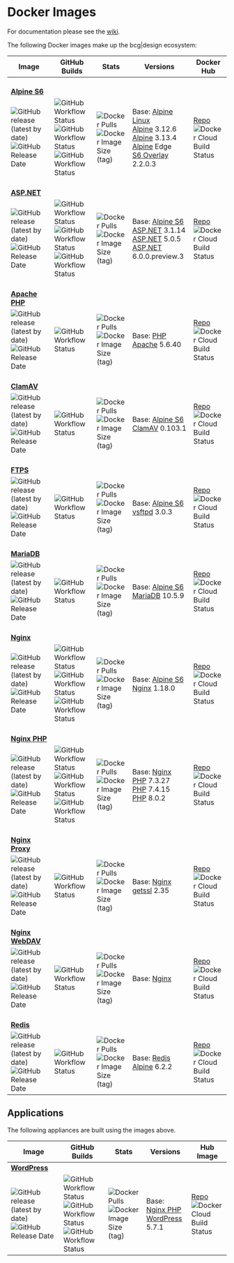 # Docker Images

For documentation please see the [wiki](https://github.com/bencgreen/docker/wiki).

The following Docker images make up the bcg|design ecosystem:

| Image                                                                                                                                                                                                                     | GitHub Builds                                                                                                                                                                                                                                                                                                                                                                                                                      | Stats                                                                                                                                                                                                     | Versions                                                                                                                                                                                                                                                                           | Docker Hub                                                                                                                                                              |
| ------------------------------------------------------------------------------------------------------------------------------------------------------------------------------------------------------------------------- | ---------------------------------------------------------------------------------------------------------------------------------------------------------------------------------------------------------------------------------------------------------------------------------------------------------------------------------------------------------------------------------------------------------------------------------- | --------------------------------------------------------------------------------------------------------------------------------------------------------------------------------------------------------- | ---------------------------------------------------------------------------------------------------------------------------------------------------------------------------------------------------------------------------------------------------------------------------------- | ----------------------------------------------------------------------------------------------------------------------------------------------------------------------- |
| <br/>[**Alpine S6**](https://github.com/bencgreen/docker-alpine-s6)
| ![GitHub release (latest by date)](https://img.shields.io/github/v/release/bencgreen/docker-alpine-s6)<br/>![GitHub Release Date](https://img.shields.io/github/release-date/bencgreen/docker-alpine-s6?label=when)       | ![GitHub Workflow Status](https://img.shields.io/github/workflow/status/bencgreen/docker-alpine-s6/dev-alpine3_12?label=alpine+3.12&logo=alpine)<br/>![GitHub Workflow Status](https://img.shields.io/github/workflow/status/bencgreen/docker-alpine-s6/dev-alpine3_13?label=alpine+3.13)<br/>![GitHub Workflow Status](https://img.shields.io/github/workflow/status/bencgreen/docker-alpine-s6/dev-alpineedge?label=alpine+edge) | ![Docker Pulls](https://img.shields.io/docker/pulls/bcgdesign/alpine-s6?label=pulls)<br/>![Docker Image Size (tag)](https://img.shields.io/docker/image-size/bcgdesign/alpine-s6/latest?label=size)       | Base: [Alpine Linux](https://github.com/alpinelinux/docker-alpine)<br/>[Alpine](https://alpinelinux.org/) 3.12.6<br/>[Alpine](https://alpinelinux.org/) 3.13.4<br/>[Alpine](https://alpinelinux.org/) Edge<br/>[S6 Overlay](https://github.com/just-containers/s6-overlay) 2.2.0.3 | [Repo](https://hub.docker.com/r/bcgdesign/alpine-s6)<br/>![Docker Cloud Build Status](https://img.shields.io/docker/cloud/build/bcgdesign/alpine-s6?label=docker)       |
| <br/>[**ASP.NET**](https://github.com/bencgreen/docker-aspnet)
| ![GitHub release (latest by date)](https://img.shields.io/github/v/release/bencgreen/docker-aspnet)<br/>![GitHub Release Date](https://img.shields.io/github/release-date/bencgreen/docker-aspnet?label=when)             | ![GitHub Workflow Status](https://img.shields.io/github/workflow/status/bencgreen/docker-aspnet/dev-3_1?label=.NET+Core+3.1)<br/>![GitHub Workflow Status](https://img.shields.io/github/workflow/status/bencgreen/docker-aspnet/dev-5_0?label=.NET+Core+5.0)<br/>![GitHub Workflow Status](https://img.shields.io/github/workflow/status/bencgreen/docker-aspnet/dev-6_0?label=.NET+6.0)                                          | ![Docker Pulls](https://img.shields.io/docker/pulls/bcgdesign/aspnet?label=pulls)<br/>![Docker Image Size (tag)](https://img.shields.io/docker/image-size/bcgdesign/aspnet/latest?label=size)             | Base: [Alpine S6](https://github.com/bencgreen/docker-alpine-s6)<br/>[ASP.NET](https://dotnet.microsoft.com/apps/aspnet) 3.1.14<br/>[ASP.NET](https://dotnet.microsoft.com/apps/aspnet) 5.0.5<br/>[ASP.NET](https://dotnet.microsoft.com/apps/aspnet) 6.0.0.preview.3              | [Repo](https://hub.docker.com/r/bcgdesign/aspnet)<br/>![Docker Cloud Build Status](https://img.shields.io/docker/cloud/build/bcgdesign/aspnet?label=docker)             |
| <br/>[**Apache PHP**](https://github.com/bencgreen/docker-apache-php)
| ![GitHub release (latest by date)](https://img.shields.io/github/v/release/bencgreen/docker-apache-php)<br/>![GitHub Release Date](https://img.shields.io/github/release-date/bencgreen/docker-apache-php?label=when)     | ![GitHub Workflow Status](https://img.shields.io/github/workflow/status/bencgreen/docker-apache-php/dev-5_6?label=PHP+5.6)                                                                                                                                                                                                                                                                                                         | ![Docker Pulls](https://img.shields.io/docker/pulls/bcgdesign/apache-php?label=pulls)<br/>![Docker Image Size (tag)](https://img.shields.io/docker/image-size/bcgdesign/apache-php/latest?label=size)     | Base: [PHP Apache](https://github.com/docker-library/php) 5.6.40                                                                                                                                                                                                                   | [Repo](https://hub.docker.com/r/bcgdesign/apache-php)<br/>![Docker Cloud Build Status](https://img.shields.io/docker/cloud/build/bcgdesign/apache-php?label=docker)     |
| <br/>[**ClamAV**](https://github.com/bencgreen/docker-clamav)
| ![GitHub release (latest by date)](https://img.shields.io/github/v/release/bencgreen/docker-clamav)<br/>![GitHub Release Date](https://img.shields.io/github/release-date/bencgreen/docker-clamav?label=when)             | ![GitHub Workflow Status](https://img.shields.io/github/workflow/status/bencgreen/docker-clamav/dev)                                                                                                                                                                                                                                                                                                                               | ![Docker Pulls](https://img.shields.io/docker/pulls/bcgdesign/clamav?label=pulls)<br/>![Docker Image Size (tag)](https://img.shields.io/docker/image-size/bcgdesign/clamav/latest?label=size)             | Base: [Alpine S6](https://github.com/bencgreen/docker-alpine-s6)<br/>[ClamAV](https://www.clamav.net) 0.103.1                                                                                                                                                                      | [Repo](https://hub.docker.com/r/bcgdesign/clamav)<br/>![Docker Cloud Build Status](https://img.shields.io/docker/cloud/build/bcgdesign/clamav?label=docker)             |
| <br/>[**FTPS**](https://github.com/bencgreen/docker-ftps)
| ![GitHub release (latest by date)](https://img.shields.io/github/v/release/bencgreen/docker-ftps)<br/>![GitHub Release Date](https://img.shields.io/github/release-date/bencgreen/docker-ftps?label=when)                 | ![GitHub Workflow Status](https://img.shields.io/github/workflow/status/bencgreen/docker-ftps/dev)                                                                                                                                                                                                                                                                                                                                 | ![Docker Pulls](https://img.shields.io/docker/pulls/bcgdesign/ftps?label=pulls)<br/>![Docker Image Size (tag)](https://img.shields.io/docker/image-size/bcgdesign/ftps/latest?label=size)                 | Base: [Alpine S6](https://github.com/bencgreen/docker-alpine-s6)<br/>[vsftpd](https://security.appspot.com/vsftpd.html) 3.0.3                                                                                                                                                      | [Repo](https://hub.docker.com/r/bcgdesign/ftps)<br/>![Docker Cloud Build Status](https://img.shields.io/docker/cloud/build/bcgdesign/ftps?label=docker)                 |
| <br/>[**MariaDB**](https://github.com/bencgreen/docker-mariadb)
| ![GitHub release (latest by date)](https://img.shields.io/github/v/release/bencgreen/docker-mariadb)<br/>![GitHub Release Date](https://img.shields.io/github/release-date/bencgreen/docker-mariadb?label=when)           | ![GitHub Workflow Status](https://img.shields.io/github/workflow/status/bencgreen/docker-mariadb/dev)                                                                                                                                                                                                                                                                                                                              | ![Docker Pulls](https://img.shields.io/docker/pulls/bcgdesign/mariadb?label=pulls)<br/>![Docker Image Size (tag)](https://img.shields.io/docker/image-size/bcgdesign/mariadb/latest?label=size)           | Base: [Alpine S6](https://github.com/bencgreen/docker-alpine-s6)<br/>[MariaDB](https://mariadb.org) 10.5.9                                                                                                                                                                         | [Repo](https://hub.docker.com/r/bcgdesign/mariadb)<br/>![Docker Cloud Build Status](https://img.shields.io/docker/cloud/build/bcgdesign/mariadb?label=docker)           |
| <br/>[**Nginx**](https://github.com/bencgreen/docker-nginx)
| ![GitHub release (latest by date)](https://img.shields.io/github/v/release/bencgreen/docker-nginx)<br/>![GitHub Release Date](https://img.shields.io/github/release-date/bencgreen/docker-nginx?label=when)               | ![GitHub Workflow Status](https://img.shields.io/github/workflow/status/bencgreen/docker-nginx/dev-alpine3_12?label=alpine+3.12)<br/>![GitHub Workflow Status](https://img.shields.io/github/workflow/status/bencgreen/docker-nginx/dev-alpine3_13?label=alpine+3.13)<br/>![GitHub Workflow Status](https://img.shields.io/github/workflow/status/bencgreen/docker-nginx/dev-alpineedge?label=alpine+edge)                         | ![Docker Pulls](https://img.shields.io/docker/pulls/bcgdesign/nginx?label=pulls)<br/>![Docker Image Size (tag)](https://img.shields.io/docker/image-size/bcgdesign/nginx/latest?label=size)               | Base: [Alpine S6](https://github.com/bencgreen/docker-alpine-s6)<br/>[Nginx](https://nginx.org/en/) 1.18.0                                                                                                                                                                         | [Repo](https://hub.docker.com/r/bcgdesign/nginx)<br/>![Docker Cloud Build Status](https://img.shields.io/docker/cloud/build/bcgdesign/nginx?label=docker)               |
| <br/>[**Nginx PHP**](https://github.com/bencgreen/docker-nginx-php)
| ![GitHub release (latest by date)](https://img.shields.io/github/v/release/bencgreen/docker-nginx-php)<br/>![GitHub Release Date](https://img.shields.io/github/release-date/bencgreen/docker-nginx-php?label=when)       | ![GitHub Workflow Status](https://img.shields.io/github/workflow/status/bencgreen/docker-nginx-php/dev-7_3?label=PHP+7.3)<br/>![GitHub Workflow Status](https://img.shields.io/github/workflow/status/bencgreen/docker-nginx-php/dev-7_4?label=PHP+7.4)<br/>![GitHub Workflow Status](https://img.shields.io/github/workflow/status/bencgreen/docker-nginx-php/dev-8_0?label=PHP+8.0)                                              | ![Docker Pulls](https://img.shields.io/docker/pulls/bcgdesign/nginx-php?label=pulls)<br/>![Docker Image Size (tag)](https://img.shields.io/docker/image-size/bcgdesign/nginx-php/latest?label=size)       | Base: [Nginx](https://github.com/bencgreen/docker-nginx)<br/>[PHP](https://php.net) 7.3.27<br/>[PHP](https://php.net) 7.4.15<br/>[PHP](https://php.net) 8.0.2                                                                                                                      | [Repo](https://hub.docker.com/r/bcgdesign/nginx-php)<br/>![Docker Cloud Build Status](https://img.shields.io/docker/cloud/build/bcgdesign/nginx-php?label=docker)       |
| <br/>[**Nginx Proxy**](https://github.com/bencgreen/docker-nginx-proxy)
| ![GitHub release (latest by date)](https://img.shields.io/github/v/release/bencgreen/docker-nginx-proxy)<br/>![GitHub Release Date](https://img.shields.io/github/release-date/bencgreen/docker-nginx-proxy?label=when)   | ![GitHub Workflow Status](https://img.shields.io/github/workflow/status/bencgreen/docker-nginx-proxy/dev)                                                                                                                                                                                                                                                                                                                          | ![Docker Pulls](https://img.shields.io/docker/pulls/bcgdesign/nginx-proxy?label=pulls)<br/>![Docker Image Size (tag)](https://img.shields.io/docker/image-size/bcgdesign/nginx-proxy/latest?label=size)   | Base: [Nginx](https://github.com/bencgreen/docker-nginx)<br/>[getssl](https://github.com/srvrco/getssl) 2.35                                                                                                                                                                       | [Repo](https://hub.docker.com/r/bcgdesign/nginx-proxy)<br/>![Docker Cloud Build Status](https://img.shields.io/docker/cloud/build/bcgdesign/nginx-proxy?label=docker)   |
| <br/>[**Nginx WebDAV**](https://github.com/bencgreen/docker-nginx-webdav)
| ![GitHub release (latest by date)](https://img.shields.io/github/v/release/bencgreen/docker-nginx-webdav)<br/>![GitHub Release Date](https://img.shields.io/github/release-date/bencgreen/docker-nginx-webdav?label=when) | ![GitHub Workflow Status](https://img.shields.io/github/workflow/status/bencgreen/docker-nginx-webdav/dev)                                                                                                                                                                                                                                                                                                                         | ![Docker Pulls](https://img.shields.io/docker/pulls/bcgdesign/nginx-webdav?label=pulls)<br/>![Docker Image Size (tag)](https://img.shields.io/docker/image-size/bcgdesign/nginx-webdav/latest?label=size) | Base: [Nginx](https://github.com/bencgreen/docker-webdav)                                                                                                                                                                                                                          | [Repo](https://hub.docker.com/r/bcgdesign/nginx-webdav)<br/>![Docker Cloud Build Status](https://img.shields.io/docker/cloud/build/bcgdesign/nginx-webdav?label=docker) |
| <br/>[**Redis**](https://github.com/bencgreen/docker-redis)
| ![GitHub release (latest by date)](https://img.shields.io/github/v/release/bencgreen/docker-redis)<br/>![GitHub Release Date](https://img.shields.io/github/release-date/bencgreen/docker-redis?label=when)               | ![GitHub Workflow Status](https://img.shields.io/github/workflow/status/bencgreen/docker-redis/dev)                                                                                                                                                                                                                                                                                                                                | ![Docker Pulls](https://img.shields.io/docker/pulls/bcgdesign/redis?label=pulls)<br/>![Docker Image Size (tag)](https://img.shields.io/docker/image-size/bcgdesign/redis/latest?label=size)               | Base: [Redis Alpine](https://github.com/docker-library/redis) 6.2.2                                                                                                                                                                                                                | [Repo](https://hub.docker.com/r/bcgdesign/redis)<br/>![Docker Cloud Build Status](https://img.shields.io/docker/cloud/build/bcgdesign/redis?label=docker)               |

## Applications

The following appliances are built using the images above.

| Image                                                                                                                                                                                                               | GitHub Builds                                                                                                                                                                                                                                                                                                                                                                                  | Stats                                                                                                                                                                                               | Versions                                                                                                    | Hub Image                                                                                                                                                         |
| ------------------------------------------------------------------------------------------------------------------------------------------------------------------------------------------------------------------- | ---------------------------------------------------------------------------------------------------------------------------------------------------------------------------------------------------------------------------------------------------------------------------------------------------------------------------------------------------------------------------------------------- | --------------------------------------------------------------------------------------------------------------------------------------------------------------------------------------------------- | ----------------------------------------------------------------------------------------------------------- | ----------------------------------------------------------------------------------------------------------------------------------------------------------------- |
| [**WordPress**](https://github.com/bencgreen/docker-wordpress)
| ![GitHub release (latest by date)](https://img.shields.io/github/v/release/bencgreen/docker-wordpress)<br/>![GitHub Release Date](https://img.shields.io/github/release-date/bencgreen/docker-wordpress?label=when) | ![GitHub Workflow Status](https://img.shields.io/github/workflow/status/bencgreen/docker-wordpress/dev-php7_3?label=PHP+7.3)<br/>![GitHub Workflow Status](https://img.shields.io/github/workflow/status/bencgreen/docker-wordpress/dev-php7_4?label=PHP+7.4)<br/>![GitHub Workflow Status](https://img.shields.io/github/workflow/status/bencgreen/docker-wordpress/dev-php8_0?label=PHP+8.0) | ![Docker Pulls](https://img.shields.io/docker/pulls/bcgdesign/wordpress?label=pulls)<br/>![Docker Image Size (tag)](https://img.shields.io/docker/image-size/bcgdesign/wordpress/latest?label=size) | Base: [Nginx PHP](https://github.com/bencgreen/docker-nginx-php)<br/>[WordPress](https://wordpress.org) 5.7.1 | [Repo](https://hub.docker.com/r/bcgdesign/wordpress)<br/>![Docker Cloud Build Status](https://img.shields.io/docker/cloud/build/bcgdesign/wordpress?label=docker) |

